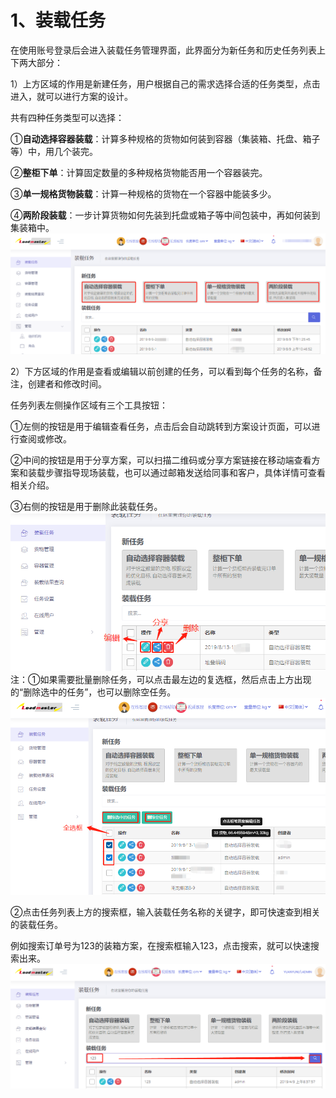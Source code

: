 # 1、装载任务

在使用账号登录后会进入装载任务管理界面，此界面分为新任务和历史任务列表上下两大部分：

1）上方区域的作用是新建任务，用户根据自己的需求选择合适的任务类型，点击进入，就可以进行方案的设计。

共有四种任务类型可以选择：

①**自动选择容器装载**：计算多种规格的货物如何装到容器（集装箱、托盘、箱子等）中，用几个装完。

②**整柜下单**：计算固定数量的多种规格货物能否用一个容器装完。

③**单一规格货物装载**：计算一种规格的货物在一个容器中能装多少。

④**两阶段装载**：一步计算货物如何先装到托盘或箱子等中间包装中，再如何装到集装箱中。![](../.gitbook/assets/16A.png)

2）下方区域的作用是查看或编辑以前创建的任务，可以看到每个任务的名称，备注，创建者和修改时间。

任务列表左侧操作区域有三个工具按钮：

①左侧的按钮是用于编辑查看任务，点击后会自动跳转到方案设计页面，可以进行查阅或修改。

②中间的按钮是用于分享方案，可以扫描二维码或分享方案链接在移动端查看方案和装载步骤指导现场装载，也可以通过邮箱发送给同事和客户，具体详情可查看相关介绍。

③右侧的按钮是用于删除此装载任务。![](../.gitbook/assets/16C.png)注：①如果需要批量删除任务，可以点击最左边的复选框，然后点击上方出现的“删除选中的任务”，也可以删除空任务。![](../.gitbook/assets/16B.png)

②点击任务列表上方的搜索框，输入装载任务名称的关键字，即可快速查到相关的装载任务。

例如搜索订单号为123的装箱方案，在搜索框输入123，点击搜索，就可以快速搜索出来。![](../.gitbook/assets/16D.png)

